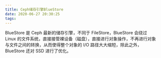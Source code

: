 ```yaml
---
title: Ceph储存引擎BlueStore
date: 2020-06-27 20:30:25
tags:
---
```


BlueStore 是 Ceph 最新的储存引擎，不同于 FileStore，BlueStore 会绕过 Linux 的文件系统，直接接管裸设备（磁盘），直接进行对象操作，不再进行对象与文件之间的转换，从而使得整个对象的 I/O 路径大大缩短，除此之外，BlueStore 还对 SSD 进行了优化。

